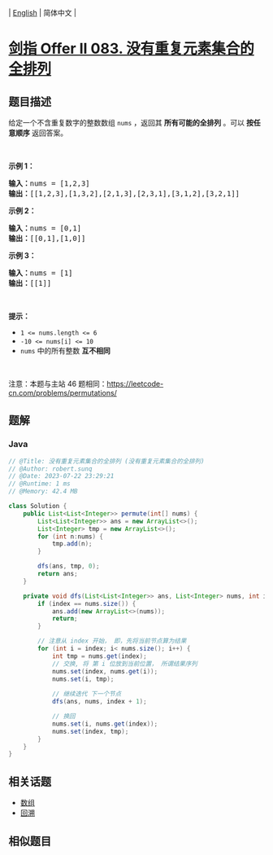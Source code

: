 
| [English](README_EN.md) | 简体中文 |

# [剑指 Offer II 083. 没有重复元素集合的全排列](https://leetcode.cn//problems/VvJkup/)

## 题目描述

<p>给定一个不含重复数字的整数数组 <code>nums</code> ，返回其 <strong>所有可能的全排列</strong> 。可以 <strong>按任意顺序</strong> 返回答案。</p>

<p>&nbsp;</p>

<p><strong>示例 1：</strong></p>

<pre>
<strong>输入：</strong>nums = [1,2,3]
<strong>输出：</strong>[[1,2,3],[1,3,2],[2,1,3],[2,3,1],[3,1,2],[3,2,1]]
</pre>

<p><strong>示例 2：</strong></p>

<pre>
<strong>输入：</strong>nums = [0,1]
<strong>输出：</strong>[[0,1],[1,0]]
</pre>

<p><strong>示例 3：</strong></p>

<pre>
<strong>输入：</strong>nums = [1]
<strong>输出：</strong>[[1]]
</pre>

<p>&nbsp;</p>

<p><strong>提示：</strong></p>

<ul>
	<li><code>1 &lt;= nums.length &lt;= 6</code></li>
	<li><code>-10 &lt;= nums[i] &lt;= 10</code></li>
	<li><code>nums</code> 中的所有整数 <strong>互不相同</strong></li>
</ul>

<p>&nbsp;</p>

<p><meta charset="UTF-8" />注意：本题与主站 46&nbsp;题相同：<a href="https://leetcode-cn.com/problems/permutations/">https://leetcode-cn.com/problems/permutations/</a>&nbsp;</p>


## 题解


### Java

```Java
// @Title: 没有重复元素集合的全排列 (没有重复元素集合的全排列)
// @Author: robert.sunq
// @Date: 2023-07-22 23:29:21
// @Runtime: 1 ms
// @Memory: 42.4 MB

class Solution {
    public List<List<Integer>> permute(int[] nums) {
        List<List<Integer>> ans = new ArrayList<>();
        List<Integer> tmp = new ArrayList<>();
        for (int n:nums) {
            tmp.add(n);
        }

        dfs(ans, tmp, 0);
        return ans;
    }

    private void dfs(List<List<Integer>> ans, List<Integer> nums, int index) {
        if (index == nums.size()) {
            ans.add(new ArrayList<>(nums));
            return;
        }

        // 注意从 index 开始， 即，先将当前节点算为结果
        for (int i = index; i< nums.size(); i++) {
            int tmp = nums.get(index);
            // 交换, 将 第 i 位放到当前位置， 所谓结果序列
            nums.set(index, nums.get(i));
            nums.set(i, tmp);
            
            // 继续迭代 下一个节点
            dfs(ans, nums, index + 1);

            // 换回
            nums.set(i, nums.get(index));
            nums.set(index, tmp);
        }
    }
}
```



## 相关话题

- [数组](https://leetcode.cn//tag/array)
- [回溯](https://leetcode.cn//tag/backtracking)

## 相似题目



